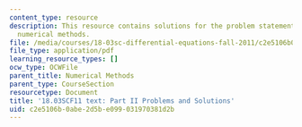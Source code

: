 ```yaml
---
content_type: resource
description: This resource contains solutions for the problem statements related to
  numerical methods.
file: /media/courses/18-03sc-differential-equations-fall-2011/c2e5106b0abe2d5be099031970381d2b_MIT18_03SCF11_ps1_II_s3s.pdf
file_type: application/pdf
learning_resource_types: []
ocw_type: OCWFile
parent_title: Numerical Methods
parent_type: CourseSection
resourcetype: Document
title: '18.03SCF11 text: Part II Problems and Solutions'
uid: c2e5106b-0abe-2d5b-e099-031970381d2b
---
```

